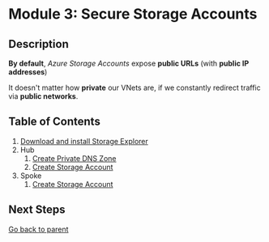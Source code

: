 # Module 3: Secure Storage Accounts

## Description

**By default**, _Azure Storage Accounts_ expose **public URLs** (with **public IP addresses**)

It doesn't matter how **private** our VNets are, if we constantly redirect traffic via **public networks**.

## Table of Contents

1. [Download and install Storage Explorer](./storage_explorer.md)
1. Hub
   1. [Create Private DNS Zone](hub/dnsz.md)
   1. [Create Storage Account](hub/st.md)
1. Spoke
   1. [Create Storage Account](spoke/st.md)

## Next Steps

[Go back to parent](../README.md)
